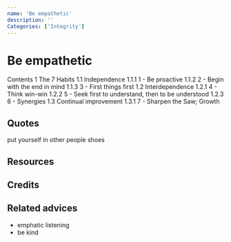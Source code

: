 ```yaml
---
name: 'Be empathetic'
description: ''
Categories: ['Integrity']
---
```

# Be empathetic

Contents
1	The 7 Habits
1.1	Independence
1.1.1	1 - Be proactive
1.1.2	2 - Begin with the end in mind
1.1.3	3 - First things first
1.2	Interdependence
1.2.1	4 - Think win-win
1.2.2	5 - Seek first to understand, then to be understood
1.2.3	6 - Synergies
1.3	Continual improvement
1.3.1	7 - Sharpen the Saw; Growth


## Quotes


put yourself in other people shoes
## Resources

## Credits

## Related advices
- emphatic listening
- be kind
